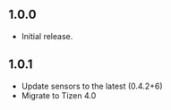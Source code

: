 ## 1.0.0

* Initial release.

## 1.0.1

* Update sensors to the latest (0.4.2+6)
* Migrate to Tizen 4.0
